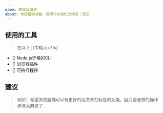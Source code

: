 ```yaml
---
name: 建议Or其它
about: 你想要的功能｜觉得可以优化的体验｜其它
---
```


## 使用的工具

> 在以下`[]`中输入`x`即可

- [] Node.js环境的CLI
- [] 浏览器插件
- [] 可执行程序

## 建议

> 例如：希望浏览器端可以有更好的给文章打标签的功能，因为语雀做的操作步骤太麻烦了
